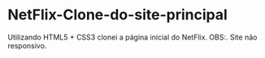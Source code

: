 # NetFlix-Clone-do-site-principal

Utilizando HTML5 + CSS3 clonei a página inicial do NetFlix.
OBS:. Site não responsivo.
